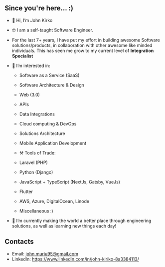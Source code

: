 ## Since you're here... :)
- 👋 Hi, I’m John Kirko
- 🤓 I am a self-taught Software Engineer.
- For the last 7+ years, I have put my effort in building awesome Software solutions/products, in collaboration with other awesome like minded individuals. This has seen me grow to my current level of **Integration Specialist**
- 👀 I’m interested in:
    - Software as a Service (SaaS)
    - Software Architecture & Design
    - Web (3.0)
    - APIs
    - Data Integrations
    - Cloud computing & DevOps
    - Solutions Architecture
    - Mobile Application Development

    - ⚒️ Tools of Trade:
    - Laravel (PHP)
    - Python (Django)
    - JavaScript + TypeScript (NextJs, Gatsby, VueJs)
    - Flutter
    - AWS, Azure, DigitalOcean, Linode
    - Miscellaneous :)
    
- 🌱 I’m currently making the world a better place through engineering solutions, as well as learning new things each day!

## Contacts
- Email: john.muriu95@gmail.com
- LinkedIn: https://www.linkedin.com/in/john-kiriko-8a3384113/

